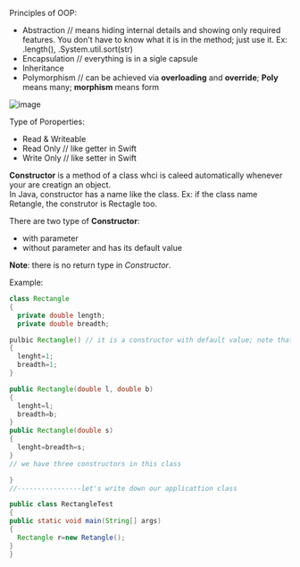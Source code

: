 Principles of OOP:
- Abstraction  // means hiding internal details and showing only required features. You don't have to know what it is in the method; just use it. Ex: .length(), .System.util.sort(str)
- Encapsulation // everything is in a sigle capsule
- Inheritance 
- Polymorphism // can be achieved via **overloading** and **override**; **Poly** means many; **morphism** means form

![image](https://user-images.githubusercontent.com/77439221/216193136-09deaa6d-7715-4302-be35-242435b38511.png)


Type of Poroperties:
- Read & Writeable
- Read Only // like getter in Swift
- Write Only // like setter in Swift

**Constructor** is a method of a class whci is caleed automatically whenever your are creatign an object. </br> 
In Java, constructor has a name like the class. Ex: if the class name Retangle, the construtor is Rectagle too.

There are two type of **Constructor**:
- with parameter
- without parameter and has its default value

**Note**: there is no return type in _Constructor_.

Example:

````Java
class Rectangle
{
  private double length;
  private double breadth;

pulbic Rectangle() // it is a constructor with default value; note that it is doesn't have a return type
{
  lenght=1;
  breadth=1;
}

public Rectangle(double l, double b)
{
  lenght=l;
  breadth=b;
}
public Rectangle(double s)
{
  lenght=breadth=s;
}
// we have three constructors in this class

}
//----------------let's write down our applicattion class

public class RectangleTest
{
public static void main(String[] args)
{
  Rectangle r=new Retangle();
}
}

````
